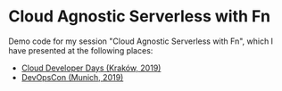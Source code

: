 # Cloud Agnostic Serverless with Fn
Demo code for my session "Cloud Agnostic Serverless with Fn", which I have presented at the following places:
- [Cloud Developer Days (Kraków, 2019)](https://cloud.developerdays.pl/)
- [DevOpsCon (Munich, 2019)](https://devopscon.io/munich/)
